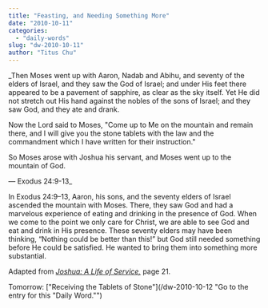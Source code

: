 ```yaml
---
title: "Feasting, and Needing Something More"
date: "2010-10-11"
categories: 
  - "daily-words"
slug: "dw-2010-10-11"
author: "Titus Chu"
---
```


_Then Moses went up with Aaron, Nadab and Abihu, and seventy of the elders of Israel, and they saw the God of Israel; and under His feet there appeared to be a pavement of sapphire, as clear as the sky itself. Yet He did not stretch out His hand against the nobles of the sons of Israel; and they saw God, and they ate and drank.

Now the Lord said to Moses, "Come up to Me on the mountain and remain there, and I will give you the stone tablets with the law and the commandment which I have written for their instruction."

So Moses arose with Joshua his servant, and Moses went up to the mountain of God.

— Exodus 24:9-13_

In Exodus 24:9–13, Aaron, his sons, and the seventy elders of Israel ascended the mountain with Moses. There, they saw God and had a marvelous experience of eating and drinking in the presence of God. When we come to the point we only care for Christ, we are able to see God and eat and drink in His presence. These seventy elders may have been thinking, “Nothing could be better than this!” but God still needed something before He could be satisfied. He wanted to bring them into something more substantial.

Adapted from _[Joshua: A Life of Service](/book-joshua/ "Go to the listing for this book.")[,](/book-journey/ "Go to the listing for this book.")_ page 21.

Tomorrow: ["Receiving the Tablets of Stone"](/dw-2010-10-12 "Go to the entry for this "Daily Word."")
